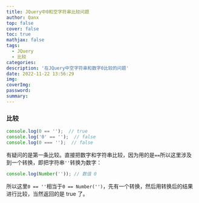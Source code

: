 ```yaml
---
title: JQuery中0和空字符串比较问题
author: Qanx
top: false
cover: false
toc: true
mathjax: false
tags:
  - JQuery
  - 比较
categories:
description: '在JQuery中空字符串和数字0比较的问题'
date: 2022-11-22 13:56:29
img:
coverImg:
password:
summary:
---
```


### 比较
```js
console.log(0 == '');  // true
console.log('0' == '');  // false
console.log(0 === '');  // false
```
有疑问的是第一条比较。直接把数字和字符串比较，因为用的是`==`所以这里涉及到一个转换，即把字符串`''`转换为数字：
```js
console.log(Number('')); // 数值 0
```
所以这里`0 == ''`相当于`0 == Number('')`，先有一个转换，然后用转换后的结果进行比较，当然返回的是 true 了。